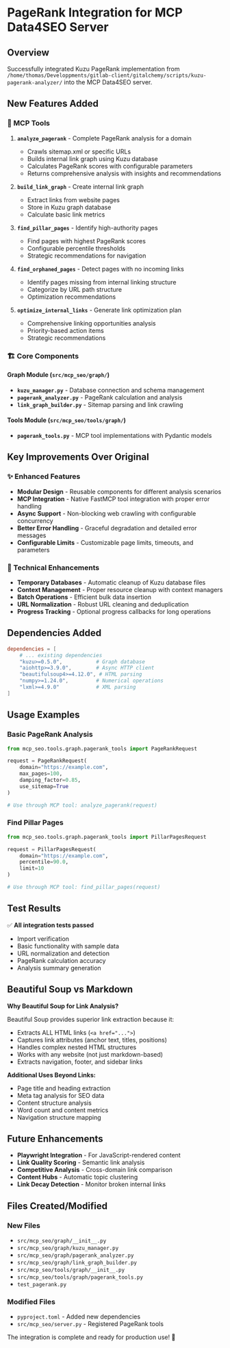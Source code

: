 # PageRank Integration for MCP Data4SEO Server

## Overview

Successfully integrated Kuzu PageRank implementation from `/home/thomas/Developpments/gitlab-client/gitalchemy/scripts/kuzu-pagerank-analyzer/` into the MCP Data4SEO server.

## New Features Added

### 🚀 MCP Tools

1. **`analyze_pagerank`** - Complete PageRank analysis for a domain
   - Crawls sitemap.xml or specific URLs
   - Builds internal link graph using Kuzu database
   - Calculates PageRank scores with configurable parameters
   - Returns comprehensive analysis with insights and recommendations

2. **`build_link_graph`** - Create internal link graph
   - Extract links from website pages
   - Store in Kuzu graph database
   - Calculate basic link metrics

3. **`find_pillar_pages`** - Identify high-authority pages
   - Find pages with highest PageRank scores
   - Configurable percentile thresholds
   - Strategic recommendations for navigation

4. **`find_orphaned_pages`** - Detect pages with no incoming links
   - Identify pages missing from internal linking structure
   - Categorize by URL path structure
   - Optimization recommendations

5. **`optimize_internal_links`** - Generate link optimization plan
   - Comprehensive linking opportunities analysis
   - Priority-based action items
   - Strategic recommendations

### 🏗️ Core Components

#### Graph Module (`src/mcp_seo/graph/`)
- **`kuzu_manager.py`** - Database connection and schema management
- **`pagerank_analyzer.py`** - PageRank calculation and analysis
- **`link_graph_builder.py`** - Sitemap parsing and link crawling

#### Tools Module (`src/mcp_seo/tools/graph/`)
- **`pagerank_tools.py`** - MCP tool implementations with Pydantic models

## Key Improvements Over Original

### ✨ Enhanced Features
- **Modular Design** - Reusable components for different analysis scenarios
- **MCP Integration** - Native FastMCP tool integration with proper error handling
- **Async Support** - Non-blocking web crawling with configurable concurrency
- **Better Error Handling** - Graceful degradation and detailed error messages
- **Configurable Limits** - Customizable page limits, timeouts, and parameters

### 🔧 Technical Enhancements
- **Temporary Databases** - Automatic cleanup of Kuzu database files
- **Context Management** - Proper resource cleanup with context managers
- **Batch Operations** - Efficient bulk data insertion
- **URL Normalization** - Robust URL cleaning and deduplication
- **Progress Tracking** - Optional progress callbacks for long operations

## Dependencies Added

```toml
dependencies = [
    # ... existing dependencies
    "kuzu>=0.5.0",           # Graph database
    "aiohttp>=3.9.0",        # Async HTTP client
    "beautifulsoup4>=4.12.0", # HTML parsing
    "numpy>=1.24.0",         # Numerical operations
    "lxml>=4.9.0"            # XML parsing
]
```

## Usage Examples

### Basic PageRank Analysis
```python
from mcp_seo.tools.graph.pagerank_tools import PageRankRequest

request = PageRankRequest(
    domain="https://example.com",
    max_pages=100,
    damping_factor=0.85,
    use_sitemap=True
)

# Use through MCP tool: analyze_pagerank(request)
```

### Find Pillar Pages
```python
from mcp_seo.tools.graph.pagerank_tools import PillarPagesRequest

request = PillarPagesRequest(
    domain="https://example.com",
    percentile=90.0,
    limit=10
)

# Use through MCP tool: find_pillar_pages(request)
```

## Test Results

✅ **All integration tests passed**
- Import verification
- Basic functionality with sample data
- URL normalization and detection
- PageRank calculation accuracy
- Analysis summary generation

## Beautiful Soup vs Markdown

**Why Beautiful Soup for Link Analysis?**

Beautiful Soup provides superior link extraction because it:
- Extracts ALL HTML links (`<a href="...">`)
- Captures link attributes (anchor text, titles, positions)
- Handles complex nested HTML structures
- Works with any website (not just markdown-based)
- Extracts navigation, footer, and sidebar links

**Additional Uses Beyond Links:**
- Page title and heading extraction
- Meta tag analysis for SEO data
- Content structure analysis
- Word count and content metrics
- Navigation structure mapping

## Future Enhancements

- **Playwright Integration** - For JavaScript-rendered content
- **Link Quality Scoring** - Semantic link analysis
- **Competitive Analysis** - Cross-domain link comparison
- **Content Hubs** - Automatic topic clustering
- **Link Decay Detection** - Monitor broken internal links

## Files Created/Modified

### New Files
- `src/mcp_seo/graph/__init__.py`
- `src/mcp_seo/graph/kuzu_manager.py`
- `src/mcp_seo/graph/pagerank_analyzer.py`
- `src/mcp_seo/graph/link_graph_builder.py`
- `src/mcp_seo/tools/graph/__init__.py`
- `src/mcp_seo/tools/graph/pagerank_tools.py`
- `test_pagerank.py`

### Modified Files
- `pyproject.toml` - Added new dependencies
- `src/mcp_seo/server.py` - Registered PageRank tools

The integration is complete and ready for production use! 🎉